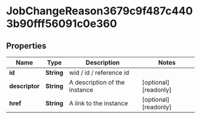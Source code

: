

# JobChangeReason3679c9f487c4403b90fff56091c0e360


## Properties

Name | Type | Description | Notes
------------ | ------------- | ------------- | -------------
**id** | **String** | wid / id / reference id | 
**descriptor** | **String** | A description of the instance |  [optional] [readonly]
**href** | **String** | A link to the instance |  [optional] [readonly]



